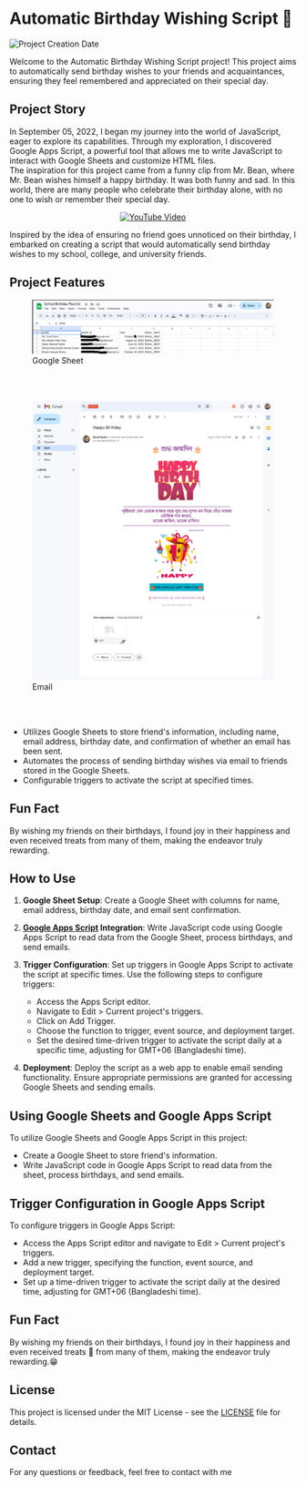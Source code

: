 # Automatic Birthday Wishing Script 🎂️

![Project Creation Date](https://img.shields.io/badge/Project%20Created-September%2005%2C%202022-orange)


Welcome to the Automatic Birthday Wishing Script project! This project aims to automatically send birthday wishes to your friends and acquaintances, ensuring they feel remembered and appreciated on their special day.

## Project Story

In September 05, 2022, I began my journey into the world of JavaScript, eager to explore its capabilities. Through my exploration, I discovered Google Apps Script, a powerful tool that allows me to write JavaScript to interact with Google Sheets and customize HTML files. <br/>
The inspiration for this project came from a funny clip from Mr. Bean, where Mr. Bean wishes himself a happy birthday. It was both funny and sad. In this world, there are many people who celebrate their birthday alone, with no one to wish or remember their special day. </br>

<p align="center">
  <a href="http://www.youtube.com/watch?v=nldsZmeajAc">
    <img src="http://img.youtube.com/vi/nldsZmeajAc/0.jpg" alt="YouTube Video">
  </a>
</p>

Inspired by the idea of ensuring no friend goes unnoticed on their birthday, I embarked on creating a script that would automatically send birthday wishes to my school, college, and university friends.

## Project Features
 <figure>
  <img src="https://github.com/Sk-Azraf-Sami/Auto-Birthday-Wish/blob/main/images/googleSheet.png" alt="Google Sheet">
  <figcaption>Google Sheet</figcaption>
</figure>
 <br/>
 <br/>

  <figure>
  <img src="https://github.com/Sk-Azraf-Sami/Auto-Birthday-Wish/blob/main/images/mail.png" alt="Mail">
  <figcaption>Email</figcaption>
</figure>
<br/>
<br/>
 
- Utilizes Google Sheets to store friend's information, including name, email address, birthday date, and confirmation of whether an email has been sent.
- Automates the process of sending birthday wishes via email to friends stored in the Google Sheets.
- Configurable triggers to activate the script at specified times.

## Fun Fact

By wishing my friends on their birthdays, I found joy in their happiness and even received treats from many of them, making the endeavor truly rewarding.

## How to Use

1. **Google Sheet Setup**: Create a Google Sheet with columns for name, email address, birthday date, and email sent confirmation.

2. **[Google Apps Script](https://script.google.com/) Integration**: Write JavaScript code using Google Apps Script to read data from the Google Sheet, process birthdays, and send emails.

3. **Trigger Configuration**: Set up triggers in Google Apps Script to activate the script at specific times. Use the following steps to configure triggers:
   - Access the Apps Script editor.
   - Navigate to Edit > Current project's triggers.
   - Click on Add Trigger.
   - Choose the function to trigger, event source, and deployment target.
   - Set the desired time-driven trigger to activate the script daily at a specific time, adjusting for GMT+06 (Bangladeshi time).

4. **Deployment**: Deploy the script as a web app to enable email sending functionality. Ensure appropriate permissions are granted for accessing Google Sheets and sending emails.

## Using Google Sheets and Google Apps Script

To utilize Google Sheets and Google Apps Script in this project:
- Create a Google Sheet to store friend's information.
- Write JavaScript code in Google Apps Script to read data from the sheet, process birthdays, and send emails.

## Trigger Configuration in Google Apps Script

To configure triggers in Google Apps Script:
- Access the Apps Script editor and navigate to Edit > Current project's triggers.
- Add a new trigger, specifying the function, event source, and deployment target.
- Set up a time-driven trigger to activate the script daily at the desired time, adjusting for GMT+06 (Bangladeshi time).

## Fun Fact

By wishing my friends on their birthdays, I found joy in their happiness and even received treats 🤤️ from many of them, making the endeavor truly rewarding.😁️

## License

This project is licensed under the MIT License - see the [LICENSE](LICENSE) file for details.

## Contact

For any questions or feedback, feel free to contact with me

